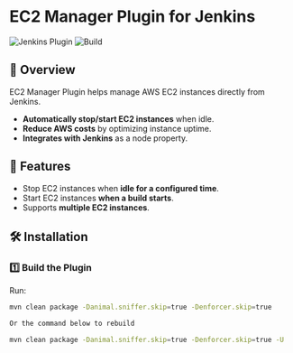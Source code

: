 # EC2 Manager Plugin for Jenkins

![Jenkins Plugin](https://img.shields.io/badge/Jenkins-Plugin-brightgreen)
![Build](https://img.shields.io/badge/Build-Passing-green)

## 🔹 Overview
EC2 Manager Plugin helps manage AWS EC2 instances directly from Jenkins.
- **Automatically stop/start EC2 instances** when idle.
- **Reduce AWS costs** by optimizing instance uptime.
- **Integrates with Jenkins** as a node property.

## 🚀 Features
- Stop EC2 instances when **idle for a configured time**.
- Start EC2 instances **when a build starts**.
- Supports **multiple EC2 instances**.

## 🛠 Installation
### **1️⃣ Build the Plugin**
Run:
```sh
mvn clean package -Danimal.sniffer.skip=true -Denforcer.skip=true

Or the command below to rebuild

mvn clean package -Danimal.sniffer.skip=true -Denforcer.skip=true -U